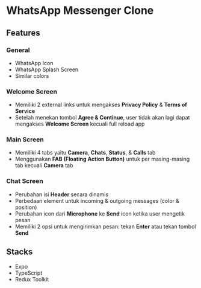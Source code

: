 # WhatsApp Messenger Clone

## Features

### General

- WhatsApp Icon
- WhatsApp Splash Screen
- Similar colors

### Welcome Screen

- Memiliki 2 external links untuk mengakses **Privacy Policy** & **Terms of Service**
- Setelah menekan tombol **Agree & Continue**, user tidak akan lagi dapat mengakses **Welcome Screen** kecuali full reload app

### Main Screen

- Memiliki 4 tabs yaitu **Camera**, **Chats**, **Status**, & **Calls** tab
- Menggunakan **FAB (Floating Action Button)** untuk per masing-masing tab kecuali **Camera** tab

### Chat Screen

- Perubahan isi **Header** secara dinamis
- Perbedaan element untuk incoming & outgoing messages (color & position)
- Perubahan icon dari **Microphone** ke **Send** icon ketika user mengetik pesan
- Memiliki 2 opsi untuk mengirimkan pesan: tekan **Enter** atau tekan tombol **Send**

## Stacks

- Expo
- TypeScript
- Redux Toolkit
